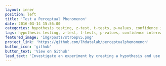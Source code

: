 ```yaml
---
layout: inner
position: left
title: 'Test a Perceptual Phenomenon'
date: 2016-03-14 15:56:00
categories: hypothesis testing, z-test, t-tests, p-values, confidence intervals, sample means, populations, descriptive statistics
tags: hypothesis testing, z-test, t-tests, p-values, confidence intervals, sample means, populations, descriptive statistics
featured_image: 'img/posts/stroopv5.png'
project_link: 'https://github.com/lhdatalab/perceptualphenomenon'
button_icon: 'github'
button_text: 'View on Github'
lead_text: 'Investigate an experiment by creating a hypothesis and use statistical techniques to make a decision based on the results.'
---
```

